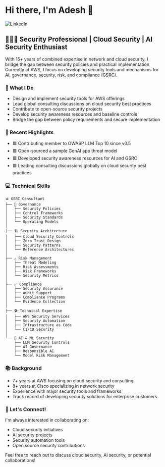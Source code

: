 # Hi there, I'm Adesh 👋 

[![LinkedIn](https://img.shields.io/badge/LinkedIn-0077B5?style=for-the-badge&logo=linkedin&logoColor=white)](https://www.linkedin.com/in/adeshgairola/)

## 👨🏽‍💻 Security Professional | Cloud Security | AI Security Enthusiast

With 15+ years of combined expertise in network and cloud security, I bridge the gap between security policies and practical implementation. Currently at AWS, I focus on developing security tools and mechanisms for AI, governance, security, risk, and compliance (GSRC).

### 🎯 What I Do
- Design and implement security tools for AWS offerings
- Lead global consulting discussions on cloud security best practices
- Contribute to open-source security projects
- Develop security awareness resources and baseline controls
- Bridge the gap between policy requirements and secure implementation

### 🌟 Recent Highlights
- 🟩 Contributing member to OWASP LLM Top 10 since v0.5
- 🟩 Open-sourced a sample GenAI app threat model
- 🟩 Developed security awareness resources for AI and GSRC
- 🟩 Leading consulting discussions globally on cloud security best practices

### 💻 Technical Skills

```
📊 GSRC Consultant
├── 🔐 Governance
│   ├── Security Policies
│   ├── Control Frameworks
│   ├── Security Standards
│   └── Operating Models
│
├── 🏗️ Security Architecture
│   ├── Cloud Security Controls
│   ├── Zero Trust Design
│   ├── Security Patterns
│   └── Reference Architectures
│
├── ⚠️ Risk Management
│   ├── Threat Modeling
│   ├── Risk Assessments
│   ├── Risk Frameworks
│   └── Security Metrics
│
├── ✅ Compliance
│   ├── Security Assurance
│   ├── Audit Support
│   ├── Compliance Programs
│   └── Evidence Collection
│
├── 🛠️ Technical Expertise
│   ├── AWS Security Services
│   ├── Security Automation
│   ├── Infrastructure as Code
│   └── CI/CD Security
│
└── 🤖 AI & ML Security
    ├── LLM Security Controls
    ├── AI Governance
    ├── Responsible AI
    └── Model Risk Management
```

### 📚 Background
- 7+ years at AWS focusing on cloud security and consulting
- 8+ years at Cisco specializing in network security
- Experience with major security tools and frameworks
- Track record of developing security solutions for enterprise customers

### 🤝 Let's Connect!
I'm always interested in collaborating on:
- Cloud security initiatives
- AI security projects
- Security automation tools
- Open source security contributions

Feel free to reach out to discuss cloud security, AI security, or potential collaborations!
